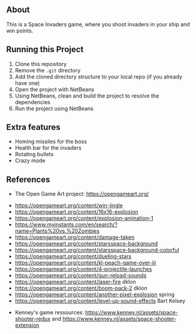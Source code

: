 ## About

This is a Space Invaders game, where you shoot invaders in your ship and win points.

## Running this Project

1. Clone this repository
2. Remove the `.git` directory 
3. Add the cloned directory structure to your local repo (if you already have one)
4. Open the project with NetBeans
5. Using NetBeans, clean and build the project to resolve the dependencies
6. Run the project using NetBeans

## Extra features
- Homing missiles for the boss
- Health bar for the invaders
- Rotating bullets
- Crazy mode

## References
- The Open Game Art project: https://opengameart.org/
* https://opengameart.org/content/win-jingle 
* https://opengameart.org/content/16x16-explosion 
* https://opengameart.org/content/explosion-animation-1
* https://www.myinstants.com/en/search/?name=Plants%20vs.%20Zombies 
* https://opengameart.org/content/damage-taken 
* https://opengameart.org/content/starsspace-background
* https://opengameart.org/content/starsspace-background-colorful 
* https://opengameart.org/content/dueling-stars 
* https://opengameart.org/content/kl-peach-game-over-iii
* https://opengameart.org/content/4-projectile-launches
* https://opengameart.org/content/gun-reload-sounds 
* https://opengameart.org/content/laser-fire dklon
* https://opengameart.org/content/boom-pack-2 dklon
* https://opengameart.org/content/another-pixel-explosion spring
* https://opengameart.org/content/level-up-sound-effects Bart Kelsey
- Kenney's game ressources: https://www.kenney.nl/assets/space-shooter-redux and https://www.kenney.nl/assets/space-shooter-extension